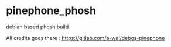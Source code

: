 # pinephone_phosh
debian based phosh build

All credits goes there : https://gitlab.com/a-wai/debos-pinephone
